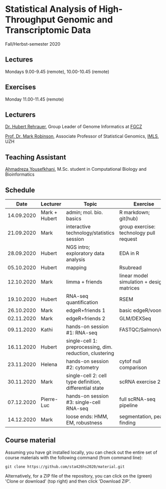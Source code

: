 # Statistical Analysis of High-Throughput Genomic and Transcriptomic Data 
Fall/Herbst-semester 2020

## Lectures
Mondays 9.00-9.45 (remote), 10.00-10.45 (remote)

## Exercises
Monday 11.00-11.45 (remote)

## Lecturers

[Dr. Hubert Rehrauer](http://www.fgcz.ch/the-center/people/rehrauer.html), Group Leader of Genome Informatics at [FGCZ](http://www.fgcz.ch/)  

[Prof. Dr. Mark Robinson](https://robinsonlabuzh.github.io/), Associate Professor of Statistical Genomics, [IMLS](http://www.imls.uzh.ch/index.html), UZH  

## Teaching Assistant

[Ahmadreza Yousefkhani](https://ir.linkedin.com/in/ahmadreza-yousefkhani-3b2a99a8), M.Sc. student in Computational Biology and Bioinformatics  


## Schedule

| Date  | Lecturer | Topic | Exercise | JC1 | JC2 |
| --- | --- | --- | --- | --- | --- |
| 14.09.2020  | Mark + Hubert  | admin; mol. bio. basics | R markdown; git(hub) | | |
| 21.09.2020  | Mark | interactive technology/statistics session  | group exercise: technology pull request | | |
| 28.09.2020  | Hubert | NGS intro; exploratory data analysis | EDA in R | | |
| 05.10.2020  | Hubert | mapping  | Rsubread | | |
| 12.10.2020  | Mark | limma + friends | linear model simulation + design matrices | | |
| 19.10.2020  | Hubert | RNA-seq quantification    | RSEM  | | |
| 26.10.2020  | Mark | edgeR+friends 1 | basic edgeR/voom | |  |
| 02.11.2020  | Mark | edgeR+friends 2  | GLM/DEXSeq | | |
| 09.11.2020  | Kathi | hands-on session #1: RNA-seq  | FASTQC/Salmon/etc. | X | X |
| 16.11.2020  | Hubert | single-cell 1: preprocessing, dim. reduction, clustering | | [Generalizing RNA velocity to transient cell states through dynamical modeling](https://www.nature.com/articles/s41587-020-0591-3?proof=t) (DP, EH) | X |
| 23.11.2020  | Helena | hands-on session #2: cytometry  | cytof null comparison | X | X |
| 30.11.2020  | Mark | single-cell 2: cell type definition, differential state  | scRNA exercise 2 | [A Bayesian mixture model for the analysis of allelic expression in single cells](https://doi.org/10.1038/s41467-019-13099-0) (Sneha-Sundar,SmaragdaDimitrakopoulou,marinapanteli) | X |
| 07.12.2020  | Pierre-Luc | hands-on session #3: single-cell RNA-seq  | full scRNA-seq pipeline | X | X |
| 14.12.2020  | Mark | loose ends: HMM, EM, robustness   | segmentation, peak finding | X | X |


## Course material

Assuming you have git installed locally, you can check out the entire set of course materials with the following command (from command line):
```
git clone https://github.com/sta426hs2020/material.git
```  
Alternatively, for a ZIP file of the repository, you can click on the (green) 'Clone or download' (top right) and then click 'Download ZIP'.
